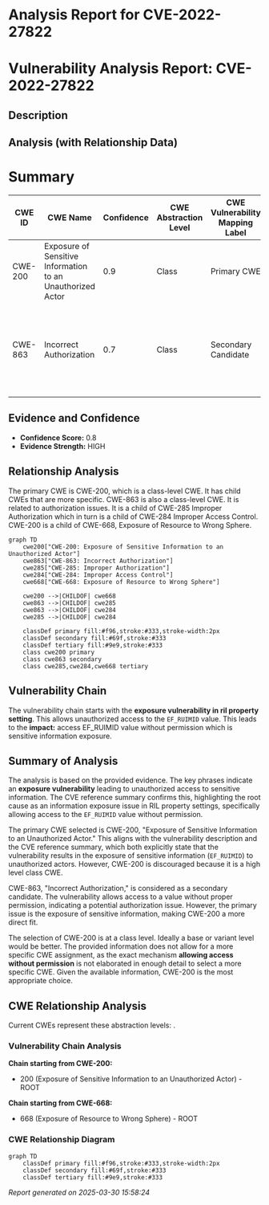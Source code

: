 # Analysis Report for CVE-2022-27822

# Vulnerability Analysis Report: CVE-2022-27822

## Description



## Analysis (with Relationship Data)

# Summary
| CWE ID | CWE Name | Confidence | CWE Abstraction Level | CWE Vulnerability Mapping Label | CWE-Vulnerability Mapping Notes |
|---|---|---|---|---|---|
| CWE-200 | Exposure of Sensitive Information to an Unauthorized Actor | 0.9 | Class | Primary CWE | Discouraged because it is a technical impact, not a root cause. |
| CWE-863 | Incorrect Authorization | 0.7 | Class | Secondary Candidate | Allowed-with-Review because it's a Class CWE, children might be more appropriate. |

## Evidence and Confidence

*   **Confidence Score:** 0.8
*   **Evidence Strength:** HIGH

## Relationship Analysis
The primary CWE is CWE-200, which is a class-level CWE. It has child CWEs that are more specific.
CWE-863 is also a class-level CWE. It is related to authorization issues. It is a child of CWE-285 Improper Authorization which in turn is a child of CWE-284 Improper Access Control.
CWE-200 is a child of CWE-668, Exposure of Resource to Wrong Sphere.

```mermaid
graph TD
    cwe200["CWE-200: Exposure of Sensitive Information to an Unauthorized Actor"]
    cwe863["CWE-863: Incorrect Authorization"]
    cwe285["CWE-285: Improper Authorization"]
    cwe284["CWE-284: Improper Access Control"]
    cwe668["CWE-668: Exposure of Resource to Wrong Sphere"]
    
    cwe200 -->|CHILDOF| cwe668
    cwe863 -->|CHILDOF| cwe285
    cwe863 -->|CHILDOF| cwe284
    cwe285 -->|CHILDOF| cwe284
    
    classDef primary fill:#f96,stroke:#333,stroke-width:2px
    classDef secondary fill:#69f,stroke:#333
    classDef tertiary fill:#9e9,stroke:#333
    class cwe200 primary
    class cwe863 secondary
    class cwe285,cwe284,cwe668 tertiary
```

## Vulnerability Chain
The vulnerability chain starts with the **exposure vulnerability in ril property setting**. This allows unauthorized access to the `EF_RUIMID` value. This leads to the **impact:** access EF_RUIMID value without permission which is sensitive information exposure.

## Summary of Analysis
The analysis is based on the provided evidence. The key phrases indicate an **exposure vulnerability** leading to unauthorized access to sensitive information. The CVE reference summary confirms this, highlighting the root cause as an information exposure issue in RIL property settings, specifically allowing access to the `EF_RUIMID` value without permission.

The primary CWE selected is CWE-200, "Exposure of Sensitive Information to an Unauthorized Actor." This aligns with the vulnerability description and the CVE reference summary, which both explicitly state that the vulnerability results in the exposure of sensitive information (`EF_RUIMID`) to unauthorized actors. However, CWE-200 is discouraged because it is a high level class CWE.

CWE-863, "Incorrect Authorization," is considered as a secondary candidate. The vulnerability allows access to a value without proper permission, indicating a potential authorization issue. However, the primary issue is the exposure of sensitive information, making CWE-200 a more direct fit.

The selection of CWE-200 is at a class level. Ideally a base or variant level would be better. The provided information does not allow for a more specific CWE assignment, as the exact mechanism **allowing access without permission** is not elaborated in enough detail to select a more specific CWE. Given the available information, CWE-200 is the most appropriate choice.


## CWE Relationship Analysis

Current CWEs represent these abstraction levels: .


### Vulnerability Chain Analysis

**Chain starting from CWE-200:**
- 200 (Exposure of Sensitive Information to an Unauthorized Actor) - ROOT


**Chain starting from CWE-668:**
- 668 (Exposure of Resource to Wrong Sphere) - ROOT



### CWE Relationship Diagram

```mermaid
graph TD
    classDef primary fill:#f96,stroke:#333,stroke-width:2px
    classDef secondary fill:#69f,stroke:#333
    classDef tertiary fill:#9e9,stroke:#333
```



*Report generated on 2025-03-30 15:58:24*
